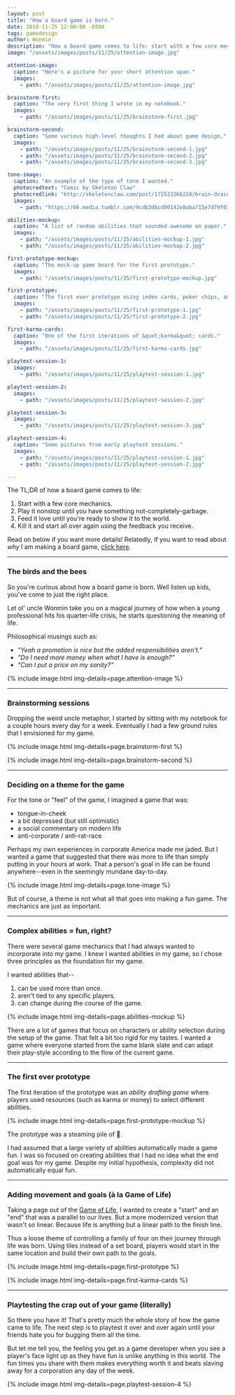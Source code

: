 ```yaml
---
layout: post
title: "How a board game is born."
date: 2018-11-25 12:00:00 -0500
tags: gamedesign
author: Wonmin
description: "How a board game comes to life: start with a few core mechanics and play it over and over again until something not-completely-garbage emerges. Then feed it love until you're ready to show it to the world. Then kill it and start all over again using the feedback you receive."
image: "/assets/images/posts/11/25/attention-image.jpg"

attention-image:
  caption: "Here's a picture for your short attention span."
  images:
    - path: "/assets/images/posts/11/25/attention-image.jpg"

brainstorm-first:
  caption: "The very first thing I wrote in my notebook."
  images:
    - path: "/assets/images/posts/11/25/brainstorm-first.jpg"

brainstorm-second:
  caption: "Some various high-level thoughts I had about game design."
  images:
    - path: "/assets/images/posts/11/25/brainstorm-second-1.jpg"
    - path: "/assets/images/posts/11/25/brainstorm-second-2.jpg"
    - path: "/assets/images/posts/11/25/brainstorm-second-3.jpg"

tone-image:
  caption: "An example of the type of tone I wanted."
  photocredtext: "Comic by Skeleton Claw"
  photocredlink: "http://skeletonclaw.com/post/172523266228/brain-drain-patreon-facebook-twitter"
  images:
    - path: "https://66.media.tumblr.com/9cdb3d6cd00142e8aba715e7d79f03b4/tumblr_p6kh16IoMf1u0glb4o1_1280.jpg"

abilities-mockup:
  caption: "A list of random abilities that sounded awesome on paper."
  images:
    - path: "/assets/images/posts/11/25/abilities-mockup-1.jpg"
    - path: "/assets/images/posts/11/25/abilities-mockup-2.jpg"

first-prototype-mockup:
  caption: "The mock-up game board for the first prototype."
  images:
    - path: "/assets/images/posts/11/25/first-prototype-mockup.jpg"

first-prototype:
  caption: "The first ever prototype using index cards, poker chips, and my little cousin's Lego pieces."
  images:
    - path: "/assets/images/posts/11/25/first-prototype-1.jpg"
    - path: "/assets/images/posts/11/25/first-prototype-2.jpg"

first-karma-cards:
  caption: "One of the first iterations of &quot;karma&quot; cards."
  images:
    - path: "/assets/images/posts/11/25/first-karma-cards.jpg"

playtest-session-1:
  images:
    - path: "/assets/images/posts/11/25/playtest-session-1.jpg"

playtest-session-2:
  images:
    - path: "/assets/images/posts/11/25/playtest-session-2.jpg"

playtest-session-3:
  images:
    - path: "/assets/images/posts/11/25/playtest-session-3.jpg"

playtest-session-4:
  caption: "Some pictures from early playtest sessions."
  images:
    - path: "/assets/images/posts/11/25/playtest-session-1.jpg"
    - path: "/assets/images/posts/11/25/playtest-session-2.jpg"

---
```


The TL;DR of how a board game comes to life:
1. Start with a few core mechanics.
2. Play it nonstop until you have something not-completely-garbage.
3. Feed it love until you're ready to show it to the world.
4. Kill it and start all over again using the feedback you receive.

Read on below if you want more details! Relatedly, if you want to read about _why_ I am making a board game, [click here](../12/why-am-i-making-a-board-game-wonmin.html).

---

### The birds and the bees

So you're curious about how a board game is born. Well listen up kids, you've come to just the right place.

Let ol' uncle Wonmin take you on a magical journey of how when a young professional hits his quarter-life crisis, he starts questioning the meaning of life.

Philosophical musings such as:
 - _"Yeah a promotion is nice but the added responsibilities aren't."_
 - _"Do I need more money when what I have is enough?"_
 - _"Can I put a price on my sanity?"_

{% include image.html img-details=page.attention-image %}

---

### Brainstorming sessions

Dropping the weird uncle metaphor, I started by sitting with my notebook for a couple hours every day for a week. Eventually I had a few ground rules that I envisioned for my game.

{% include image.html img-details=page.brainstorm-first %}

{% include image.html img-details=page.brainstorm-second %}

---

### Deciding on a theme for the game

For the tone or "feel" of the game, I imagined a game that was:
* tongue-in-cheek
* a bit depressed (but still optimistic)
* a social commentary on modern life
* anti-corporate / anti-rat-race

Perhaps my own experiences in corporate America made me jaded. But I wanted a game that suggested that there was more to life than simply putting in your hours at work. That a person's goal in life can be found anywhere--even in the seemingly mundane day-to-day.

{% include image.html img-details=page.tone-image %}

But of course, a theme is not what all that goes into making a fun game. The mechanics are just as important.

---

### Complex abilities = fun, right?

There were several game mechanics that I had always wanted to incorporate into my game. I knew I wanted abilities in my game, so I chose three principles as the foundation for my game.

I wanted abilities that--
1. can be used more than once.
2. aren't tied to any specific players.
3. can change during the course of the game.

{% include image.html img-details=page.abilities-mockup %}

There are a lot of games that focus on characters or ability selection during the setup of the game. That felt a bit too rigid for my tastes. I wanted a game where everyone started from the same blank slate and can adapt their play-style according to the flow of the current game.

---

### The first ever prototype

The first iteration of the prototype was an _ability drafting game_ where players used resources (such as karma or money) to select different abilities.

{% include image.html img-details=page.first-prototype-mockup %}

The prototype was a steaming pile of 💩.

I had assumed that a large variety of abilities automatically made a game fun. I was so focused on creating abilities that I had no idea what the end goal was for my game. Despite my initial hypothesis, complexity did not automatically equal fun.

---

### Adding movement and goals (à la Game of Life)

Taking a page out of the [Game of Life](https://en.wikipedia.org/wiki/Conway%27s_Game_of_Life), I wanted to create a "start" and an "end" that was a parallel to our lives. But a more modernized version that wasn't so linear. Because life is anything but a linear path to the finish line.

Thus a loose theme of controlling a family of four on their journey through life was born. Using tiles instead of a set board, players would start in the same location and build their own path to the goals.

{% include image.html img-details=page.first-prototype %}

{% include image.html img-details=page.first-karma-cards %}

---

### Playtesting the crap out of your game (literally)

So there you have it! That's pretty much the whole story of how the game came to life. The next step is to playtest it over and over again until your friends hate you for bugging them all the time.

But let me tell you, the feeling you get as a game developer when you see a player's face light up as they have fun is unlike anything in this world. The fun times you share with them makes everything worth it and beats slaving away for a corporation any day of the week.

{% include image.html img-details=page.playtest-session-4 %}
